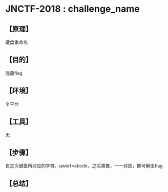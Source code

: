 # JNCTF-2018 : challenge_name
## **【原理】**
键盘重命名
## **【目的】**
隐藏flag
## **【环境】**
全平台
## **【工具】**
无
## **【步骤】**
自定义键盘所对应的字符，qwert=abcde，之后类推，一一对应，即可解出flag
## **【总结】**
